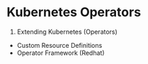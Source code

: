 # Kubernetes Operators 

1. Extending Kubernetes (Operators) 
- Custom Resource Definitions 
- Operator Framework (Redhat)